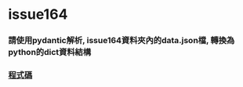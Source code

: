 # issue164
### 請使用pydantic解析, issue164資料夾內的data.json檔, 轉換為python的dict資料結構
### [程式碼](./issue164.ipynb)